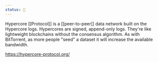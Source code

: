 ```yaml
---
status: 🌱
---
```


Hypercore [[Protocol]] is a [[peer-to-peer]] data network built on the Hypercore logs. Hypercores are signed, append-only logs. They're like lightweight blockchains without the consensus algorithm. As with BitTorrent, as more people "seed" a dataset it will increase the available bandwidth.

<https://hypercore-protocol.org/>
